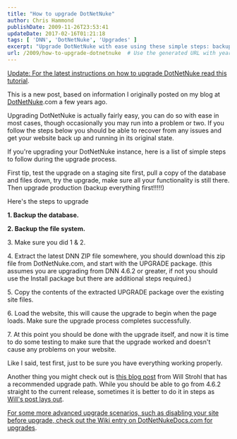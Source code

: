 ```yaml
---
title: "How to upgrade DotNetNuke"
author: Chris Hammond
publishDate: 2009-11-26T23:53:41
updateDate: 2017-02-16T01:21:18
tags: [ 'DNN', 'DotNetNuke', 'Upgrades' ]
excerpt: "Upgrade DotNetNuke with ease using these simple steps: backup database & files, extract latest ZIP, run upgrade, test functionality. Read more for expert tips!"
url: /2009/how-to-upgrade-dotnetnuke  # Use the generated URL with year
---
```

<p><a href="https://www.christoc.com/Tutorials/All-Tutorials/aid/15">Update: For the latest instructions on how to upgrade DotNetNuke read this tutorial</a>.</p>  <p>This is a new post, based on information I originally posted on my blog at <a href="https://www.dotnetnuke.com/" target="_blank">DotNetNuke</a>.com a few years ago.</p>  <p>Upgrading DotNetNuke is actually fairly easy, you can do so with ease in most cases, though occasionally you may run into a problem or two. If you follow the steps below you should be able to recover from any issues and get your website back up and running in its original state.</p>  <p>If you&#39;re upgrading your DotNetNuke instance, here is a list of simple steps to follow during the upgrade process.</p>  <p>First tip, test the upgrade on a staging site first, pull a copy of the database and files down, try the upgrade, make sure all your functionality is still there. Then upgrade production (backup everything first!!!!!)</p>  <p>Here's the steps to upgrade</p>  <p><strong>1. Backup the database.</strong></p>  <p><strong>2. Backup the file system.</strong></p>  <p>3. Make sure you did 1 &amp; 2.</p>  <p>4. Extract the latest DNN ZIP file somewhere, you should download this zip file from DotNetNuke.com, and start with the UPGRADE package. (this assumes you are upgrading from DNN 4.6.2 or greater, if not you should use the Install package but there are additional steps required.)</p>  <p>5. Copy the contents of the extracted UPGRADE package over the existing site files.</p>  <p>6. Load the website, this will cause the upgrade to begin when the page loads. Make sure the upgrade process completes successfully.</p>  <p>7. At this point you should be done with the upgrade itself, and now it is time to do some testing to make sure that the upgrade worked and doesn't cause any problems on your website.</p>  <p>Like I said, test first, just to be sure you have everything working properly.</p>  <p>Another thing you might check out is <a href="https://www.willstrohl.com/Blog/tabid/66/EntryId/102/Suggested-DotNetNuke-Site-Upgrade-Path-s.aspx">this blog post</a> from Will Strohl that has a recommended upgrade path. While you should be able to go from 4.6.2 straight to the current release, sometimes it is better to do it in steps as <a href="https://www.willstrohl.com/Blog/tabid/66/EntryId/102/Suggested-DotNetNuke-Site-Upgrade-Path-s.aspx">Will&#39;s post lays out</a>.</p>  <p><a href="https://www.dotnetnuke.com/Resources/Wiki/Page/Upgrading-DotNetNuke.aspx" target="_blank">For some more advanced upgrade scenarios, such as disabling your site before upgrade, check out the Wiki entry on DotNetNukeDocs.com for upgrades</a>.</p> 

